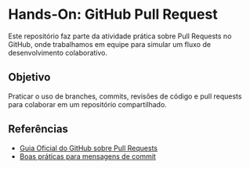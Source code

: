 # Hands-On: GitHub Pull Request  

Este repositório faz parte da atividade prática sobre Pull Requests no GitHub, onde trabalhamos em equipe para simular um fluxo de desenvolvimento colaborativo.  

## Objetivo  

Praticar o uso de branches, commits, revisões de código e pull requests para colaborar em um repositório compartilhado.  

## Referências  

- [Guia Oficial do GitHub sobre Pull Requests](https://docs.github.com/pt/pull-requests)  
- [Boas práticas para mensagens de commit](https://cbea.ms/git-commit/)